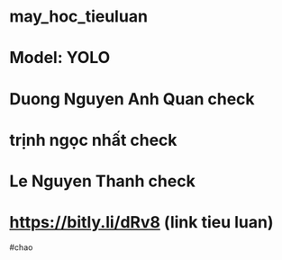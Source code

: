 # may_hoc_tieuluan
# Model: YOLO
# Duong Nguyen Anh Quan check
# trịnh ngọc nhất check
# Le Nguyen Thanh check
# https://bitly.li/dRv8 (link tieu luan)
#chao
